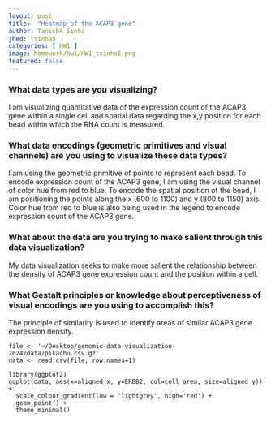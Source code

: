 ```yaml
---
layout: post
title:  "Heatmap of the ACAP3 gene"
author: Tanishk Sinha
jhed: tsinha5
categories: [ HW1 ]
image: homework/hw1/HW1_tsinha5.png
featured: false
---
```


### What data types are you visualizing?
I am visualizing quantitative data of the expression count of the ACAP3 gene within a single cell and spatial data regarding the x,y position for each bead within which the RNA count is measured.

### What data encodings (geometric primitives and visual channels) are you using to visualize these data types?
I am using the geometric primitive of points to represent each bead. To encode expression count of the ACAP3 gene, I am using the visual channel of color hue from red to blue. To encode the spatial position of the bead, I am positioning the points along the x (600 to 1100) and y (800 to 1150) axis. Color hue from red to blue is also being used in the legend to encode expression count of the ACAP3 gene.

### What about the data are you trying to make salient through this data visualization? 
My data visualization seeks to make more salient the relationship between the density of ACAP3 gene expression count and the position within a cell. 

### What Gestalt principles or knowledge about perceptiveness of visual encodings are you using to accomplish this?
The principle of similarity is used to identify areas of similar ACAP3 gene expression density.

```{r}
file <- '~/Desktop/genomic-data-visualization-2024/data/pikachu.csv.gz'
data <- read.csv(file, row.names=1)

library(ggplot2)
ggplot(data, aes(x=aligned_x, y=ERBB2, col=cell_area, size=aligned_y)) + 
  scale_colour_gradient(low = 'lightgrey', high='red') + 
  geom_point() +
  theme_minimal() 
